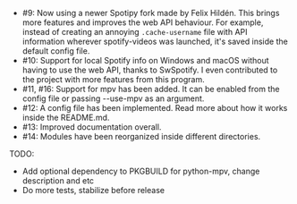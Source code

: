 * #9: Now using a newer Spotipy fork made by Felix Hildén. This brings more features and improves the web API behaviour. For example, instead of creating an annoying `.cache-username` file with API information wherever spotify-videos was launched, it's saved inside the default config file.
* #10: Support for local Spotify info on Windows and macOS without having to use the web API, thanks to SwSpotify. I even contributed to the project with more features from this program.
* #11, #16: Support for mpv has been added. It can be enabled from the config file or passing --use-mpv as an argument.
* #12: A config file has been implemented. Read more about how it works inside the README.md.
* #13: Improved documentation overall.
* #14: Modules have been reorganized inside different directories.

TODO:
* Add optional dependency to PKGBUILD for python-mpv, change description and etc
* Do more tests, stabilize before release
